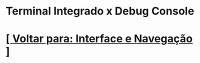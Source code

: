 # Terminal Integrado x Debug Console

# [[ Voltar para: Interface e Navegação ]](./1-interface-navegacao.md)